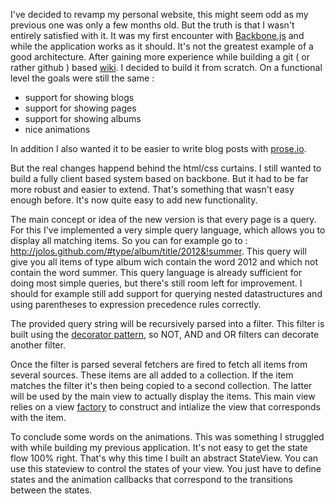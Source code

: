 I've decided to revamp my personal website, this might seem odd as my previous one was only a few months old. But the truth is that I wasn't entirely satisfied with it. It was my first encounter with [Backbone.js](http://backbonejs.org/) and while the application works as it should. It's not the greatest example of a good architecture. After gaining more experience while building a git ( or rather github ) based [wiki](http://jolos.github.com/wiki/). I decided to build it from scratch. On a functional level the goals were still the same : 

* support for showing blogs
* support for showing pages
* support for showing albums
* nice animations

In addition I also wanted it to be easier to write blog posts with [prose.io](http://prose.io). 

But the real changes happend behind the html/css curtains. I still wanted to build a fully client based system based on backbone. But it had to be far more robust and easier to extend. That's something that wasn't easy enough before. It's now quite easy to add new functionality. 

The main concept or idea of the new version is that every page is a query. For this I've implemented a very simple query language, which allows you to display all matching items. So you can for example go to : http://jolos.github.com/#type/album/title/2012&!summer. This query will give you all items of type album wich contain the word 2012 and which not contain the word summer. This query language is already sufficient for doing most simple queries, but there's still room left for improvement. I should for example still add support for querying nested datastructures and using parentheses to expression precedence rules correctly. 

The provided query string will be recursively parsed into a filter. This filter is  built using the [decorator pattern](http://en.wikipedia.org/wiki/Decorator_pattern), so NOT, AND and OR filters can decorate another filter. 

Once the filter is parsed several fetchers are fired to fetch all items from several sources. These items are all added to a collection. If the item matches the filter it's then being copied to a second collection. The latter will be used by the main view to actually display the items. This main view relies on a view [factory](http://en.wikipedia.org/wiki/Factory_object) to construct and intialize the view that corresponds with the item. 

To conclude some words on the animations. This was something I struggled with while building my previous application. It's not easy to get the state flow 100% right. That's why this time I built an abstract StateView. You can use this stateview to control the states of your view. You just have to define states and the animation callbacks that correspond to the transitions between the states. 




